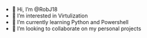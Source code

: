 - 👋 Hi, I’m @RobJ18
- 👀 I’m interested in Virtulization 
- 🌱 I’m currently learning Python and Powershell
- 💞️ I’m looking to collaborate on my personal projects
